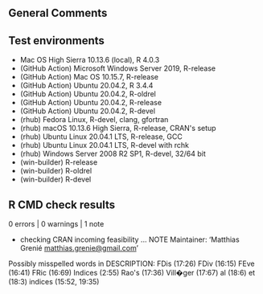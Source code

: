 ## General Comments

## Test environments

* Mac OS High Sierra 10.13.6 (local), R 4.0.3
* (GitHub Action) Microsoft Windows Server 2019, R-release
* (GitHub Action) Mac OS 10.15.7, R-release
* (GitHub Action) Ubuntu 20.04.2, R 3.4.4
* (GitHub Action) Ubuntu 20.04.2, R-oldrel
* (GitHub Action) Ubuntu 20.04.2, R-release
* (GitHub Action) Ubuntu 20.04.2, R-devel
* (rhub) Fedora Linux, R-devel, clang, gfortran
* (rhub) macOS 10.13.6 High Sierra, R-release, CRAN's setup
* (rhub) Ubuntu Linux 20.04.1 LTS, R-release, GCC
* (rhub) Ubuntu Linux 20.04.1 LTS, R-devel with rchk
* (rhub) Windows Server 2008 R2 SP1, R-devel, 32/64 bit
* (win-builder) R-release
* (win-builder) R-oldrel
* (win-builder) R-devel


## R CMD check results

0 errors | 0 warnings | 1 note

* checking CRAN incoming feasibility ... NOTE
Maintainer: ‘Matthias Grenié <matthias.grenie@gmail.com>’

Possibly misspelled words in DESCRIPTION:
  FDis (17:26)
  FDiv (16:15)
  FEve (16:41)
  FRic (16:69)
  Indices (2:55)
  Rao's (17:36)
  Vill�ger (17:67)
  al (18:6)
  et (18:3)
  indices (15:52, 19:35)

